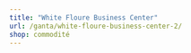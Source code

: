 ```yaml
---
title: "White Floure Business Center"
url: /ganta/white-floure-business-center-2/
shop: commodité
---
```

